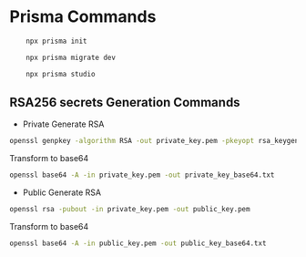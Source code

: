 # Prisma Commands

```bash
    npx prisma init
```

```bash
    npx prisma migrate dev
```

```bash
    npx prisma studio
```

## RSA256 secrets Generation Commands

- Private
Generate RSA

``` bash
openssl genpkey -algorithm RSA -out private_key.pem -pkeyopt rsa_keygen_bits:2048
```


Transform to base64

```bash
openssl base64 -A -in private_key.pem -out private_key_base64.txt
```

- Public
  Generate RSA

``` bash
openssl rsa -pubout -in private_key.pem -out public_key.pem
```

Transform to base64

``` bash
openssl base64 -A -in public_key.pem -out public_key_base64.txt
```
